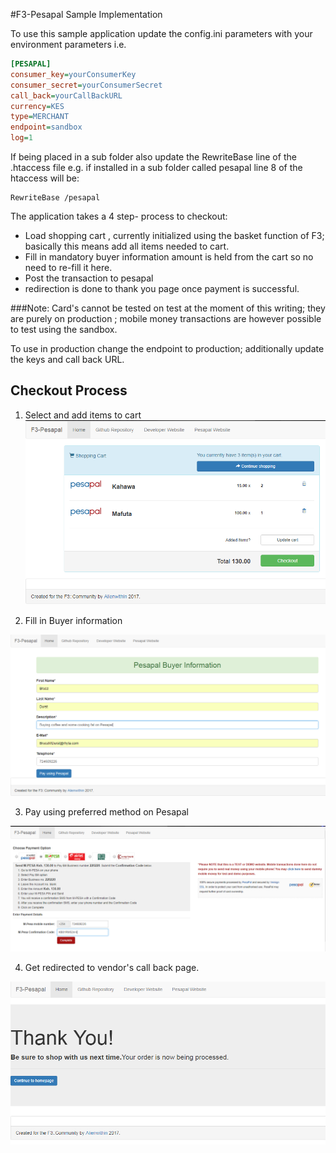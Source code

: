 #F3-Pesapal Sample Implementation

To use this sample application update the config.ini parameters with your environment parameters i.e. 

```ini
[PESAPAL]
consumer_key=yourConsumerKey
consumer_secret=yourConsumerSecret
call_back=yourCallBackURL
currency=KES
type=MERCHANT
endpoint=sandbox
log=1
```

If being placed in a sub folder also update the RewriteBase line of the .htaccess file e.g. if installed in a sub folder called pesapal line 8 of the htaccess will be: 

```
RewriteBase /pesapal
```

The application takes a 4 step- process to checkout: 
* Load shopping cart , currently initialized using the basket function of F3; basically this means add all items needed to cart. 
* Fill in mandatory buyer information amount is held from the cart so no need to re-fill it here. 
* Post the transaction to pesapal 
* redirection is done to thank you page once payment is successful. 

###Note:
Card's cannot be tested on test at the moment of this writing; they are purely on production ; mobile money transactions are however possible to test using the sandbox. 

To use in production change the endpoint to production; additionally update the keys and call back URL.

## Checkout Process
1. Select and add items to cart
![Select and add Items to cart](https://github.com/alienwithin/F3-Pesapal/raw/master/sample-application/1-choose-items-to-buy.PNG "Pesapal Integration in FatFree")

2. Fill in Buyer information

![Fill in buyer information that is mandatory](https://github.com/alienwithin/F3-Pesapal/raw/master/sample-application/2-add-buyer-information.PNG "Pesapal Integration in FatFree")

3. Pay using preferred method on Pesapal

![Pay and confirm transaction on pesapal](https://github.com/alienwithin/F3-Pesapal/raw/master/sample-application/3-confirm-transaction.PNG "Pesapal Integration in FatFree")

4. Get redirected to vendor's call back page. 

![Get Redirected to thank you page](https://github.com/alienwithin/F3-Pesapal/raw/master/sample-application/4-buying-successful.PNG "Pesapal Integration in FatFree")
